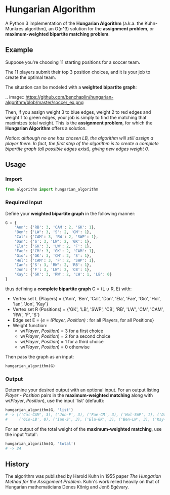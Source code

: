 # Hungarian Algorithm

A Python 3 implementation of the **Hungarian Algorithm** (a.k.a. the Kuhn-Munkres algorithm), an O(n^3) solution for the **assignment problem**, or **maximum-weighted bipartite matching problem**.

## Example

Suppose you're choosing 11 starting positions for a soccer team. 

The 11 players submit their top 3 position choices, and it is your job to create the optimal team.

The situation can be modeled with a **weighted bipartite graph**:

.. image::  https://github.com/benchaplin/hungarian-algorithm/blob/master/soccer_ex.png

Then, if you assign weight 3 to blue edges, weight 2 to red edges and weight 1 to green edges, your job is simply to find the matching that maximizes total weight. This is the **assignment problem**, for which the **Hungarian Algorithm** offers a solution.

*Notice: although no one has chosen LB, the algorithm will still assign a player there. In fact, the first step of the algorithm is to create a complete bipartite graph (all possible edges exist), giving new edges weight 0.*

## Usage

### Import 

```python
from algorithm import hungarian_algorithm
```
### Required Input

Define your **weighted bipartite graph** in the following manner:

```python
G = {
	'Ann': {'RB': 3, 'CAM': 2, 'GK': 1},
	'Ben': {'LW': 3, 'S': 2, 'CM': 1},
	'Cal': {'CAM': 3, 'RW': 2, 'SWP': 1},
	'Dan': {'S': 3, 'LW': 2, 'GK': 1},
	'Ela': {'GK': 3, 'LW': 2, 'F': 1},
	'Fae': {'CM': 3, 'GK': 2, 'CAM': 1},
	'Gio': {'GK': 3, 'CM': 2, 'S': 1},
	'Hol': {'CAM': 3, 'F': 2, 'SWP': 1},
	'Ian': {'S': 3, 'RW': 2, 'RB': 1},
	'Jon': {'F': 3, 'LW': 2, 'CB': 1},
	'Kay': {'GK': 3, 'RW': 2, 'LW': 1, 'LB': 0}
}
```

thus defining a **complete bipartite graph** G = (L &#8746; R, E) with:

* Vertex set L (Players) = {'Ann', 'Ben', 'Cal', 'Dan', 'Ela', 'Fae', 'Gio', 'Hol', 'Ian', 'Jon', 'Kay'}
* Vertex set R (Positions) = {'GK', 'LB', 'SWP', 'CB', 'RB', 'LW', 'CM', 'CAM', 'RW', 'F', 'S'}
* Edge set E = {*e* = *(Player, Position)* : for all Players, for all Positions}
* Weight function:
	* w(*Player*, *Position*) = 3 for a first choice
	* w(*Player*, *Position*) = 2 for a second choice
	* w(*Player*, *Position*) = 1 for a third choice
	* w(*Player*, *Position*) = 0 otherwise

Then pass the graph as an input:

```python
hungarian_algorithm(G)
```

### Output

Determine your desired output with an optional input. For an output listing *Player - Position* pairs in the **maximum-weighted matching** along with w(*Player*, *Position*), use the input 'list' (default):

```python
hungarian_algorithm(G, 'list')
# -> [('Cal-CAM', 3), ('Jon-F', 3), ('Fae-CM', 3), ('Hol-SWP', 1), ('Dan-CB', 0), ('Ann-RB', 3),
#     ('Gio-LB', 0), ('Ian-S', 3), ('Ela-GK', 3), ('Ben-LW', 3), ('Kay-RW', 2)]
```

For an output of the total weight of the **maximum-weighted matching**, use the input 'total':

```python
hungarian_algorithm(G, 'total')
# -> 24
```

## History

The algorithm was published by Harold Kuhn in 1955 paper *The Hungarian Method for the Assignment Problem*. Kuhn's work relied heavily on that of Hungarian mathematicians D&eacute;nes K&#337;nig and Jen&#337; Eg&eacute;vary.
